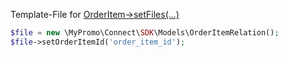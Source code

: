 Template-File for [OrderItem->setFiles(...)][OrderItem]

```php
$file = new \MyPromo\Connect\SDK\Models\OrderItemRelation();
$file->setOrderItemId('order_item_id');
```

[OrderItem]: OrderItem.md
